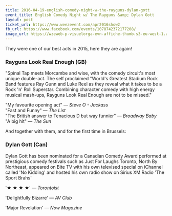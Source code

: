 ```yaml
---
title: 2016-04-19-english-comedy-night-w-the-rayguns-dylan-gott
event_title: English Comedy Night w/ The Rayguns &amp; Dylan Gott
layout: post
ticket_url: https://www.weezevent.com/apr2016show2
fb_url: https://www.facebook.com/events/1078742372177208/
image_url: https://wzeweb-p-visuelorga-evn-affiche-thumb.s3-eu-west-1.amazonaws.com/affiche_158215.thumb53700.1456481608.jpg
---
```


They were one of our best acts in 2015, here they are again!

### Rayguns Look Real Enough (GB)
"Spinal Tap meets Morcambe and wise, with the comedy circuit's most unique double-act. The self proclaimed "World's Greatest Stadium Rock Band features Ray Gunn and Luke Reel as they reveal what it takes to be a Rock 'n' Roll Superstar. Combining character comedy with high energy musical mash-ups, Rayguns Look Real Enough are not to be missed."

"My favourite opening act" &mdash; _Steve O - Jackass_  
"Fast and Funny" &mdash; _The List_  
"The British answer to Tenacious D but way funnier" &mdash; _Broadway Baby_  
"A big hit" &mdash; _The Sun_  
 
And together with them, and for the first time in Brussels:
 
### Dylan Gott (Can)
Dylan Gott has been nominated for a Canadian Comedy Award performed at prestigious comedy festivals such as Just For Laughs Toronto, North By Northeast, appeared on Bite TV with his own televised special on iChannel called 'No Kidding' and hosted his own radio show on Sirius XM Radio 'The Sport Brahs'
 
'★ ★ ★ ★' &mdash; _Torontoist_
 
'Delightfully Bizarre' &mdash; _AV Club_
 
'Major Revelation' &mdash; _Now Magazine_